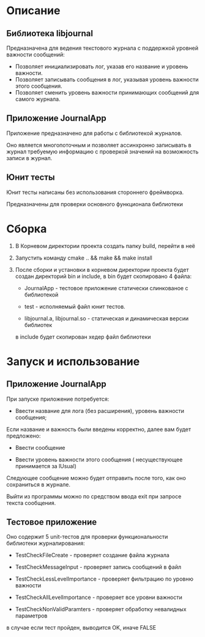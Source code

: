 # Описание
## Библиотека libjournal
Предназначена для ведения текстового журнала с поддержкой уровней важности сообщений:
* Позволяет инициализировать лог, указав его название и уровень важности. 
* Позволяет записывать сообщения в лог, указывая уровень важности этого сообщения. 
* Позволяет сменить уровень важности принимающих сообщений для самого журнала.
## Приложение JournalApp
Приложение предназначено для работы с библиотекой журналов. 

Оно является многопоточным и позволяет ассинхронно записывать в журнал требуемую информацию с проверкой значений на возможность записи в журнал.
## Юнит тесты
Юнит тесты написаны без использования стороннего фреймворка. 

Предназначены для проверки основного функционала библиотеки


# Сборка
1. В Корневом директории проекта создать папку build, перейти в неё
   
2. Запустить команду cmake .. && make && make install
   
3. После сборки и установки в корневом директории проекта будет создан директорий bin и include, в bin будет скопировано 4 файла:
 
	  * JournalApp - тестовое приложение статически слинкованое с библиотекой

	  * test - исполняемый файл юнит тестов.

	  * libjournal.a, libjournal.so - cтатическая и динамическая версии библиотек
	 
	в include будет скопирован  хедер файл библиотеки
 
# Запуск и использование
## Приложение JournalApp 
При запуске приложение потребуется: 

   * Ввести название для лога (без расширения), уровень важности сообщения;
  
Если название и важность были введены корректно, далее вам будет предложено:

   * Ввести сообщение
     
   * Ввести уровень важности этого сообщения ( несуществующее принимается за lUsual)
     
Следующее сообщение можно будет отправить после того, как оно сохраниться в журнале.

Выйти из программы можно по средством ввода exit при запросе текста сообщения.

## Тестовое приложение 
Оно содержит 5 unit-тестов для проверки функциональности библиотеки журналирования:

* TestCheckFileCreate - проверяет создание файла журнала
  
* TestCheckMessageInput - проверяет запись сообщений в файл
  
* TestCheckLessLevelImportance - проверяет фильтрацию по уровню важности
  
* TestCheckAllLevelImportance - проверяет все уровни важности
  
* TestCheckNonValidParamters - проверяет обработку невалидных параметров

  
в случае если тест пройден, выводится OK, иначе FALSE
